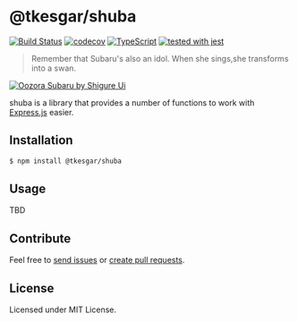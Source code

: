 # @tkesgar/shuba

[![Build Status](https://travis-ci.org/tkesgar/shuba.svg?branch=yagoo)](https://travis-ci.org/tkesgar/shuba)
[![codecov](https://codecov.io/gh/tkesgar/shuba/branch/yagoo/graph/badge.svg)](https://codecov.io/gh/tkesgar/shuba)
[![TypeScript](https://img.shields.io/badge/%3C%2F%3E-TypeScript-%230074c1.svg)](http://www.typescriptlang.org/)
[![tested with jest](https://img.shields.io/badge/tested_with-jest-99424f.svg)](https://github.com/facebook/jest)

> Remember that Subaru's also an idol. When she sings,she transforms into a
> swan.

[![Oozora Subaru by Shigure Ui](https://static.zerochan.net/Oozora.Subaru.full.3003199.jpg)](https://www.pixiv.net/en/artworks/82732089)

shuba is a library that provides a number of functions to work with
[Express.js][express] easier.

## Installation

```bash
$ npm install @tkesgar/shuba
```

## Usage

TBD

## Contribute

Feel free to [send issues][shuba-issues] or [create pull requests][shuba-pulls].

## License

Licensed under MIT License.

[express]: https://expressjs.com/
[shuba-issues]: https://github.com/tkesgar/shuba/issues
[shuba-pulls]: https://github.com/tkesgar/shuba/pulls

